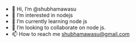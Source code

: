 - 👋 Hi, I’m @shubhamawasu
- 👀 I’m interested in nodejs
- 🌱 I’m currently learning node js
- 💞️ I’m looking to collaborate on node js.
- 📫 How to reach me shubhamawasu@gmail.com

<!---
shubhamawasu/shubhamawasu is a ✨ special ✨ repository because its `README.md` (this file) appears on your GitHub profile.
You can click the Preview link to take a look at your changes.
--->
